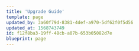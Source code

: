 ```yaml
---
title: 'Upgrade Guide'
template: page
updated_by: 3a60f79d-8381-4def-a970-5df62f0f5d56
updated_at: 1568743749
id: f12f8ba3-19ff-48cb-a07b-653b05082d7e
blueprint: page
---
```

